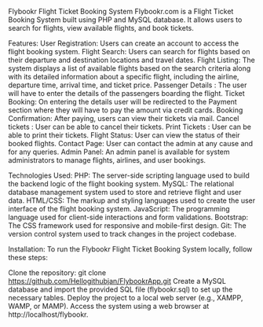 Flybookr Flight Ticket Booking System
  Flybookr.com is a Flight Ticket Booking System built using PHP and MySQL database. It allows users to search for flights, view available flights, and book tickets.

Features:
User Registration: Users can create an account to access the flight booking system.
Flight Search: Users can search for flights based on their departure and destination locations and travel dates.
Flight Listing: The system displays a list of available flights based on the search criteria along with its detailed information about a specific flight, including the airline, departure time, arrival time, and ticket price.
Passenger Details : The user will have to enter the details of the passengers boarding the flight.
Ticket Booking: On entering the details user will be redirected to the Payment section where they will have to pay the amount via credit cards.
Booking Confirmation: After paying, users can view their tickets via mail.
Cancel tickets : User can be able to cancel their tickets.
Print Tickets : User can be able to print their tickets.
Flight Status: User can view the status of their booked flights.
Contact Page: User can contact the admin at any cause and for any queries.
Admin Panel: An admin panel is available for system administrators to manage flights, airlines, and user bookings.


Technologies Used:
PHP: The server-side scripting language used to build the backend logic of the flight booking system.
MySQL: The relational database management system used to store and retrieve flight and user data.
HTML/CSS: The markup and styling languages used to create the user interface of the flight booking system.
JavaScript: The programming language used for client-side interactions and form validations.
Bootstrap: The CSS framework used for responsive and mobile-first design.
Git: The version control system used to track changes in the project codebase.


Installation:
To run the Flybookr Flight Ticket Booking System locally, follow these steps:

Clone the repository: git clone https://github.com/Hellogithubjan/FlybookrApp.git 
Create a MySQL database and import the provided SQL file (flybookr.sql) to set up the necessary tables.
Deploy the project to a local web server (e.g., XAMPP, WAMP, or MAMP).
Access the system using a web browser at http://localhost/flybookr.
